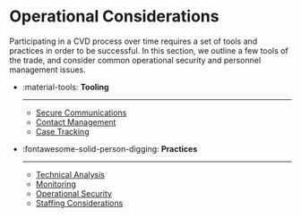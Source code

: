 # Operational Considerations

Participating in a CVD process over time requires a set of tools and
practices in order to be successful. In this section, we outline a few
tools of the trade, and consider common operational security and
personnel management issues.

<div class="grid cards" markdown>
 
- :material-tools: **Tooling**
  
    ---
    - [Secure Communications](secure_comms.md)
    - [Contact Management](contact_management.md)
    - [Case Tracking](case_tracking.md)

- :fontawesome-solid-person-digging: **Practices**

    ---
    - [Technical Analysis](technical_analysis.md)
    - [Monitoring](monitoring.md)
    - [Operational Security](opsec.md)
    - [Staffing Considerations](staffing.md)

</div>  
